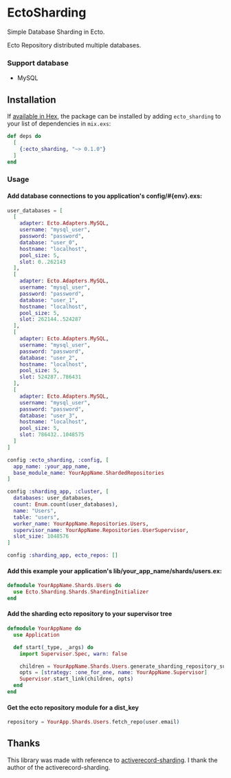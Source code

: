 # EctoSharding

Simple Database Sharding in Ecto.

Ecto Repository distributed multiple databases.

### Support database
- MySQL

## Installation

If [available in Hex](https://hex.pm/docs/publish), the package can be installed
by adding `ecto_sharding` to your list of dependencies in `mix.exs`:

```elixir
def deps do
  [
    {:ecto_sharding, "~> 0.1.0"}
  ]
end
```

### Usage
#### Add database connections to you application's config/#{env}.exs:

```elixir
user_databases = [
  [
    adapter: Ecto.Adapters.MySQL,
    username: "mysql_user",
    password: "password",
    database: "user_0",
    hostname: "localhost",
    pool_size: 5,
    slot: 0..262143
  ],
  [
    adapter: Ecto.Adapters.MySQL,
    username: "mysql_user",
    password: "password",
    database: "user_1",
    hostname: "localhost",
    pool_size: 5,
    slot: 262144..524287
  ],
  [
    adapter: Ecto.Adapters.MySQL,
    username: "mysql_user",
    password: "password",
    database: "user_2",
    hostname: "localhost",
    pool_size: 5,
    slot: 524287..786431
  ],
  [
    adapter: Ecto.Adapters.MySQL,
    username: "mysql_user",
    password: "password",
    database: "user_3",
    hostname: "localhost",
    pool_size: 5,
    slot: 786432..1048575
  ]
]

config :ecto_sharding, :config, [
  app_name: :your_app_name,
  base_module_name: YourAppName.ShardedRepositories
]

config :sharding_app, :cluster, [
  databases: user_databases,
  count: Enum.count(user_databases),
  name: "Users",
  table: "users",
  worker_name: YourAppName.Repositories.Users,
  supervisor_name: YourAppName.Repositories.UserSupervisor,
  slot_size: 1048576
]

config :sharding_app, ecto_repos: []
```

#### Add this example your application's lib/your_app_name/shards/users.ex:

```elixir
defmodule YourAppName.Shards.Users do
  use Ecto.Sharding.Shards.ShardingInitializer
end
```

#### Add the sharding ecto repository to your supervisor tree

```elixir
defmodule YourAppName do
  use Application

  def start(_type, _args) do
    import Supervisor.Spec, warn: false

    children = YourAppName.Shards.Users.generate_sharding_repository_supervisor([])
    opts = [strategy: :one_for_one, name: YourAppName.Supervisor]
    Supervisor.start_link(children, opts)
  end
end
```

#### Get the ecto repository module for a dist_key

```elixir
repository = YourApp.Shards.Users.fetch_repo(user.email)
```

## Thanks
This library was made with reference to [activerecord-sharding](https://github.com/hirocaster/activerecord-sharding).
I thank the author of the activerecord-sharding.
